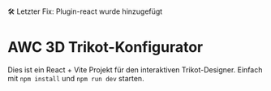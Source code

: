 🛠️ Letzter Fix: Plugin-react wurde hinzugefügt
# AWC 3D Trikot-Konfigurator
Dies ist ein React + Vite Projekt für den interaktiven Trikot-Designer.
Einfach mit `npm install` und `npm run dev` starten.
